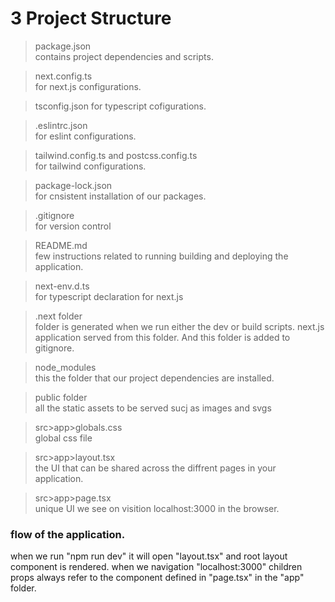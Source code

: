 # 3 Project Structure     


> package.json   
contains project dependencies and scripts.    

> next.config.ts    
for next.js configurations.    

> tsconfig.json
for typescript cofigurations.    

> .eslintrc.json   
for eslint configurations.    

> tailwind.config.ts and postcss.config.ts     
for tailwind configurations.    

> package-lock.json    
for cnsistent installation of our packages.     

> .gitignore     
for version control      

> README.md     
few instructions related to running building and deploying the application.    

> next-env.d.ts    
for typescript declaration for next.js    

> .next folder     
folder is generated when we run either the dev or build scripts. next.js application served from this folder. And this folder is added to gitignore.    

> node_modules    
this the folder that our project dependencies are installed.     

> public folder    
all the static assets to be served sucj as images and svgs

> src>app>globals.css    
global css file    

> src>app>layout.tsx      
the UI that can be shared across the diffrent pages in your application.     

> src>app>page.tsx     
unique UI we see on visition localhost:3000 in the browser.     

### flow of the application.      
when we run "npm run dev" it will open "layout.tsx" and root layout component is rendered. when we navigation "localhost:3000" children props always refer to the component defined in "page.tsx" in the "app" folder.     
